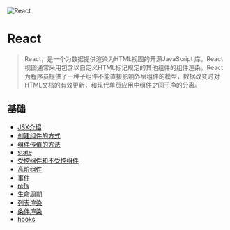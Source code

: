 ![React](https://fukatsu.tech/wp-content/uploads/2018/06/reactjs-1280x720.png)

# React

> React，是一个为数据提供渲染为HTML视图的开源JavaScript 库。React视图通常采用包含以自定义HTML标记规定的其他组件的组件渲染。React为程序员提供了一种子组件不能直接影响外层组件的模型，数据改变时对HTML文档的有效更新，和现代单页应用中组件之间干净的分离。

## 基础
- [JSX介绍](./note/JSX.md)
- [创建组件的方式](./note/组件.md)
- [组件传值的方法](./note/组件传值.md)
- [state](./note/state.md)
- [受控组件和不受控组件](./note/受控组件和不受控组件.md)
- [高阶组件](./note/高阶组件.md)
- [事件](./note/事件.md)
- [refs](./note/refs.md)
- [生命周期]()
- [列表渲染](./note/列表渲染.md)
- [条件渲染](./note/条件渲染.md)
- [hooks]()